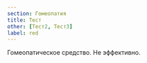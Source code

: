 ```yaml
---
section: Гомеопатия
title: Тест
other: [Тест2, Тест3]
label: red
---
```


Гомеопатическое средство. Не эффективно.
